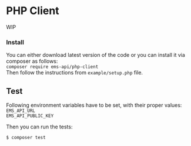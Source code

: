 PHP Client
================

WIP

### Install
You can either download latest version of the code or you can install it via composer as follows:  
`composer require ems-api/php-client`  
Then follow the instructions from `example/setup.php` file.

## Test
Following environment variables have to be set, with their proper values:  
`EMS_API_URL`  
`EMS_API_PUBLIC_KEY`  

Then you can run the tests:
```bash
$ composer test
``` 

